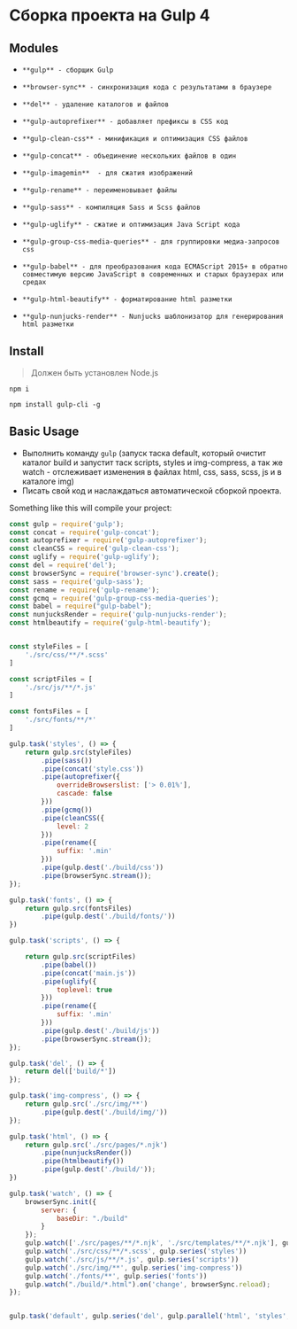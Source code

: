 # Сборка проекта на Gulp 4

## Modules
-     **gulp** - cборщик Gulp
-     **browser-sync** - cинхронизация кода с результатами в браузере
-     **del** - удаление каталогов и файлов
-     **gulp-autoprefixer** - добавляет префиксы в CSS код
-     **gulp-clean-css** - минификация и оптимизация CSS файлов
-     **gulp-concat** - объединение нескольких файлов в один
-     **gulp-imagemin**  - для сжатия изображений
-     **gulp-rename** - переименовывает файлы
-     **gulp-sass** - компиляция Sass и Scss файлов
-     **gulp-uglify** - сжатие и оптимизация Java Script кода
-     **gulp-group-css-media-queries** - для группировки медиа-запросов css
-     **gulp-babel** - для преобразования кода ECMAScript 2015+ в обратно совместимую версию JavaScript в современных и старых браузерах или средах
-     **gulp-html-beautify** - форматирование html разметки
-     **gulp-nunjucks-render** - Nunjucks шаблонизатор для генерирования html разметки


## Install
> Должен быть установлен Node.js

```npm i```

```npm install gulp-cli -g```


## Basic Usage

- Выполнить команду `gulp` (запуск таска default, который очистит каталог build и запустит таск scripts, styles и img-compress, а так же watch - отслеживает изменения в файлах html, css, sass, scss, js и в каталоге img)
- Писать свой код и наслаждаться автоматической сборкой проекта.

Something like this will compile your project:

```javascript
const gulp = require('gulp');
const concat = require('gulp-concat');
const autoprefixer = require('gulp-autoprefixer');
const cleanCSS = require('gulp-clean-css');
const uglify = require('gulp-uglify');
const del = require('del');
const browserSync = require('browser-sync').create();
const sass = require('gulp-sass');
const rename = require('gulp-rename');
const gcmq = require('gulp-group-css-media-queries');
const babel = require("gulp-babel");
const nunjucksRender = require('gulp-nunjucks-render');
const htmlbeautify = require('gulp-html-beautify');


const styleFiles = [
    './src/css/**/*.scss'
]

const scriptFiles = [
    './src/js/**/*.js'
]

const fontsFiles = [
    './src/fonts/**/*'
]

gulp.task('styles', () => {
    return gulp.src(styleFiles)
        .pipe(sass())
        .pipe(concat('style.css'))
        .pipe(autoprefixer({
            overrideBrowserslist: ['> 0.01%'],
            cascade: false
        }))
        .pipe(gcmq())
        .pipe(cleanCSS({
            level: 2
        }))
        .pipe(rename({
            suffix: '.min'
        }))
        .pipe(gulp.dest('./build/css'))
        .pipe(browserSync.stream());
});

gulp.task('fonts', () => {
    return gulp.src(fontsFiles)
        .pipe(gulp.dest('./build/fonts/'))
})

gulp.task('scripts', () => {

    return gulp.src(scriptFiles)
        .pipe(babel())
        .pipe(concat('main.js'))
        .pipe(uglify({
            toplevel: true
        }))
        .pipe(rename({
            suffix: '.min'
        }))
        .pipe(gulp.dest('./build/js'))
        .pipe(browserSync.stream());
});

gulp.task('del', () => {
    return del(['build/*'])
});

gulp.task('img-compress', () => {
    return gulp.src('./src/img/**')
        .pipe(gulp.dest('./build/img/'))
});

gulp.task('html', () => {
    return gulp.src('./src/pages/*.njk')
        .pipe(nunjucksRender())
        .pipe(htmlbeautify())
        .pipe(gulp.dest('./build/'));
})

gulp.task('watch', () => {
    browserSync.init({
        server: {
            baseDir: "./build"
        }
    });
    gulp.watch(['./src/pages/**/*.njk', './src/templates/**/*.njk'], gulp.series('html'))
    gulp.watch('./src/css/**/*.scss', gulp.series('styles'))
    gulp.watch('./src/js/**/*.js', gulp.series('scripts'))
    gulp.watch('./src/img/**', gulp.series('img-compress'))
    gulp.watch('./fonts/**', gulp.series('fonts'))
    gulp.watch("./build/*.html").on('change', browserSync.reload);
});


gulp.task('default', gulp.series('del', gulp.parallel('html', 'styles', 'scripts', 'img-compress', 'fonts'), 'watch'));
```